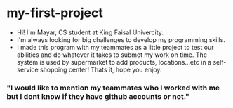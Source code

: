 # my-first-project
- Hi! I'm Mayar, CS student at King Faisal Univercity.
- I'm always looking for big challenges to develop my programming skills.
- I made this program with my teammates as a little project to test our abilities and do whatever it takes to submet my work on time. The system is used by supermarket to add products, locations...etc in a self-service shopping center! Thats it, hope you enjoy. 
### "I would like to mention my teammates who I worked with me but I dont know if they have github accounts or not."

